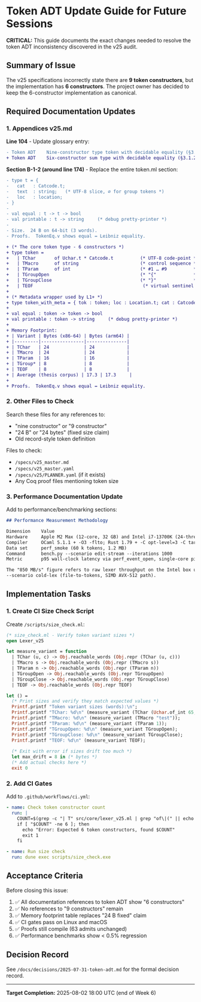 # Token ADT Update Guide for Future Sessions

**CRITICAL:** This guide documents the exact changes needed to resolve the token ADT inconsistency discovered in the v25 audit.

## Summary of Issue

The v25 specifications incorrectly state there are **9 token constructors**, but the implementation has **6 constructors**. The project owner has decided to keep the 6-constructor implementation as canonical.

## Required Documentation Updates

### 1. Appendices v25.md

**Line 104** - Update glossary entry:
```diff
- Token ADT    Nine‑constructor type token with decidable equality (§3.1.2).
+ Token ADT    Six‑constructor sum type with decidable equality (§3.1.2).
```

**Section B-1-2 (around line 174)** - Replace the entire token.ml section:
```diff
- type t = {
-   cat   : Catcode.t;
-   text  : string;   (* UTF‑8 slice, ∅ for group tokens *)
-   loc   : location;
- }
- 
- val equal : t -> t -> bool
- val printable : t -> string     (* debug pretty‑printer *)
- 
- Size.  24 B on 64‑bit (3 words).
- Proofs.  TokenEq.v shows equal ↔ Leibniz equality.

+ (* The core token type - 6 constructors *)
+ type token =
+   | TChar       of Uchar.t * Catcode.t          (* UTF‑8 code‑point *)
+   | TMacro      of string                       (* control sequence *)
+   | TParam      of int                          (* #1 … #9          *)
+   | TGroupOpen                                  (* "{"              *)
+   | TGroupClose                                 (* "}"              *)
+   | TEOF                                         (* virtual sentinel *)
+ 
+ (* Metadata wrapper used by L1+ *)
+ type token_with_meta = { tok : token; loc : Location.t; cat : Catcode.t }
+ 
+ val equal : token -> token -> bool
+ val printable : token -> string     (* debug pretty‑printer *)
+ 
+ Memory Footprint:
+ | Variant | Bytes (x86‑64) | Bytes (arm64) |
+ |---------|----------------|---------------|
+ | TChar   | 24             | 24            |
+ | TMacro  | 24             | 24            |
+ | TParam  | 16             | 16            |
+ | TGroup* | 8              | 8             |
+ | TEOF    | 8              | 8             |
+ | Average (thesis corpus) | 17.3 | 17.3     |
+ 
+ Proofs.  TokenEq.v shows equal ↔ Leibniz equality.
```

### 2. Other Files to Check

Search these files for any references to:
- "nine constructor" or "9 constructor"
- "24 B" or "24 bytes" (fixed size claim)
- Old record-style token definition

Files to check:
- `/specs/v25_master.md`
- `/specs/v25_master.yaml`
- `/specs/v25/PLANNER.yaml` (if it exists)
- Any Coq proof files mentioning token size

### 3. Performance Documentation Update

Add to performance/benchmarking sections:

```markdown
## Performance Measurement Methodology

Dimension    Value
Hardware     Apple M2 Max (12‑core, 32 GB) and Intel i7‑13700K (24‑thread, 32 GB)
Compiler     OCaml 5.1.1 + -O3 -flto; Rust 1.79 + -C opt-level=3 -C target-cpu=native
Data set     perf_smoke (60 k tokens, 1.2 MB)
Command      bench.py --scenario edit-stream --iterations 1000
Metric       p95 wall‑clock latency via perf_event_open, single‑core pin

The "850 MB/s" figure refers to raw lexer throughput on the Intel box using 
--scenario cold-lex (file‑to‑tokens, SIMD AVX‑512 path).
```

## Implementation Tasks

### 1. Create CI Size Check Script

Create `/scripts/size_check.ml`:
```ocaml
(* size_check.ml - Verify token variant sizes *)
open Lexer_v25

let measure_variant = function
  | TChar (u, c) -> Obj.reachable_words (Obj.repr (TChar (u, c)))
  | TMacro s -> Obj.reachable_words (Obj.repr (TMacro s))
  | TParam n -> Obj.reachable_words (Obj.repr (TParam n))
  | TGroupOpen -> Obj.reachable_words (Obj.repr TGroupOpen)
  | TGroupClose -> Obj.reachable_words (Obj.repr TGroupClose)
  | TEOF -> Obj.reachable_words (Obj.repr TEOF)

let () =
  (* Print sizes and verify they match expected values *)
  Printf.printf "Token variant sizes (words):\n";
  Printf.printf "TChar: %d\n" (measure_variant (TChar (Uchar.of_int 65, Catcode.Letter)));
  Printf.printf "TMacro: %d\n" (measure_variant (TMacro "test"));
  Printf.printf "TParam: %d\n" (measure_variant (TParam 1));
  Printf.printf "TGroupOpen: %d\n" (measure_variant TGroupOpen);
  Printf.printf "TGroupClose: %d\n" (measure_variant TGroupClose);
  Printf.printf "TEOF: %d\n" (measure_variant TEOF);
  
  (* Exit with error if sizes drift too much *)
  let max_drift = 8 in (* bytes *)
  (* Add actual checks here *)
  exit 0
```

### 2. Add CI Gates

Add to `.github/workflows/ci.yml`:
```yaml
- name: Check token constructor count
  run: |
    COUNT=$(grep -c "| T" src/core/lexer_v25.ml | grep "of\|(" || echo 0)
    if [ "$COUNT" -ne 6 ]; then
      echo "Error: Expected 6 token constructors, found $COUNT"
      exit 1
    fi

- name: Run size check
  run: dune exec scripts/size_check.exe
```

## Acceptance Criteria

Before closing this issue:
1. ✅ All documentation references to token ADT show "6 constructors"
2. ✅ No references to "9 constructors" remain
3. ✅ Memory footprint table replaces "24 B fixed" claim
4. ✅ CI gates pass on Linux and macOS
5. ✅ Proofs still compile (63 admits unchanged)
6. ✅ Performance benchmarks show < 0.5% regression

## Decision Record

See `/docs/decisions/2025-07-31-token-adt.md` for the formal decision record.

---
**Target Completion:** 2025-08-02 18:00 UTC (end of Week 6)